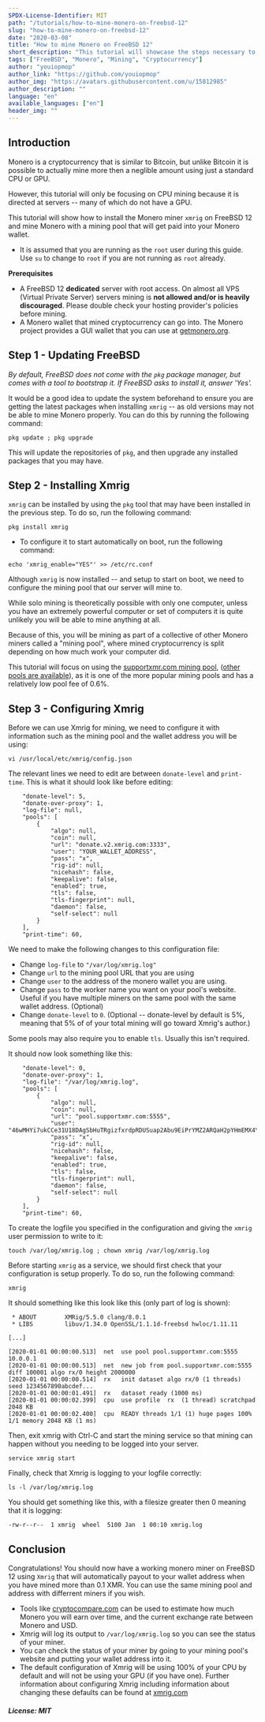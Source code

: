 ```yaml
---
SPDX-License-Identifier: MIT
path: "/tutorials/how-to-mine-monero-on-freebsd-12"
slug: "how-to-mine-monero-on-freebsd-12"
date: "2020-03-08"
title: "How to mine Monero on FreeBSD 12"
short_description: "This tutorial will showcase the steps necessary to setup a Monero miner on FreeBSD 12"
tags: ["FreeBSD", "Monero", "Mining", "Cryptocurrency"]
author: "youiopmop"
author_link: "https://github.com/youiopmop"
author_img: "https://avatars.githubusercontent.com/u/15812985"
author_description: ""
language: "en"
available_languages: ["en"]
header_img: ""
---
```


## Introduction

Monero is a cryptocurrency that is similar to Bitcoin, but unlike Bitcoin it is possible to actually mine more then a neglible amount using just a standard CPU or GPU.

However, this tutorial will only be focusing on CPU mining because it is directed at servers -- many of which do not have a GPU.

This tutorial will show how to install the Monero miner `xmrig` on FreeBSD 12 and mine Monero with a mining pool that will get paid into your Monero wallet.

* It is assumed that you are running as the `root` user during this guide. Use `su` to change to `root` if you are not running as `root` already.

**Prerequisites**

* A FreeBSD 12 **dedicated** server with root access. On almost all VPS (Virtual Private Server) servers mining is **not allowed and/or is heavily discouraged**. Please double check your hosting provider's policies before mining.
* A Monero wallet that mined cryptocurrency can go into. The Monero project provides a GUI wallet that you can use at [getmonero.org](https://www.getmonero.org/downloads/).

## Step 1 - Updating FreeBSD

*By default, FreeBSD does not come with the `pkg` package manager, but comes with a tool to bootstrap it. If FreeBSD asks to install it, answer 'Yes'.*

It would be a good idea to update the system beforehand to ensure you are getting the latest packages when installing `xmrig` -- as old versions may not be able to mine Monero properly. You can do this by running the following command:

```
pkg update ; pkg upgrade
```

This will update the repositories of `pkg`, and then upgrade any installed packages that you may have.

## Step 2 - Installing Xmrig

`xmrig` can be installed by using the `pkg` tool that may have been installed in the previous step. To do so, run the following command:

```
pkg install xmrig
```

* To configure it to start automatically on boot, run the following command:

```
echo 'xmrig_enable="YES"' >> /etc/rc.conf
```

Although `xmrig` is now installed -- and setup to start on boot, we need to configure the mining pool that our server will mine to.

While solo mining is theoretically possible with only one computer, unless you have an extremely powerful computer or set of computers it is quite unlikely you will be able to mine anything at all.

Because of this, you will be mining as part of a collective of other Monero miners called a "mining pool", where mined cryptocurrency is split depending on how much work your computer did. 

This tutorial will focus on using the [supportxmr.com mining pool](https://supportxmr.com/), ([other pools are available](https://monero.org/services/mining-pools/)), as it is one of the more popular mining pools and has a relatively low pool fee of 0.6%.

## Step 3 - Configuring Xmrig

Before we can use Xmrig for mining, we need to configure it with information such as the mining pool and the wallet address you will be using:

```
vi /usr/local/etc/xmrig/config.json
```

The relevant lines we need to edit are between `donate-level` and `print-time`. This is what it should look like before editing:

```
    "donate-level": 5,
    "donate-over-proxy": 1,
    "log-file": null,
    "pools": [
        {
            "algo": null,
            "coin": null,
            "url": "donate.v2.xmrig.com:3333",
            "user": "YOUR_WALLET_ADDRESS",
            "pass": "x",
            "rig-id": null,
            "nicehash": false,
            "keepalive": false,
            "enabled": true,
            "tls": false,
            "tls-fingerprint": null,
            "daemon": false,
            "self-select": null
        }
    ],
    "print-time": 60,
```

We need to make the following changes to this configuration file:

* Change `log-file` to `"/var/log/xmrig.log"`
* Change `url` to the mining pool URL that you are using
* Change `user` to the address of the monero wallet you are using.
* Change `pass` to the worker name you want on your pool's website. Useful if you have multiple miners on the same pool with the same wallet address. (Optional)
* Change `donate-level` to `0`. (Optional -- donate-level by default is 5%, meaning that 5% of of your total mining will go toward Xmrig's author.)

Some pools may also require you to enable `tls`. Usually this isn't required.


It should now look something like this:

```
    "donate-level": 0,
    "donate-over-proxy": 1,
    "log-file": "/var/log/xmrig.log",
    "pools": [
        {
            "algo": null,
            "coin": null,
            "url": "pool.supportxmr.com:5555",
            "user": "46wMHYi7ukCCe31U18DAgSbHuTRgizfxrdpRDUSuap2Abu9EiPrYMZ2ARQaH2pYHmEMX4Yd4u5VcKWaNkQf1MPXXFXq1WQc",
            "pass": "x",
            "rig-id": null,
            "nicehash": false,
            "keepalive": false,
            "enabled": true,
            "tls": false,
            "tls-fingerprint": null,
            "daemon": false,
            "self-select": null
        }
    ],
    "print-time": 60,
```

To create the logfile you specified in the configuration and giving the `xmrig` user permission to write to it:

```
touch /var/log/xmrig.log ; chown xmrig /var/log/xmrig.log
```

Before starting `xmrig` as a service, we should first check that your configuration is setup properly. To do so, run the following command:

```
xmrig
```

It should something like this look like this (only part of log is shown):

```
 * ABOUT        XMRig/5.5.0 clang/8.0.1
 * LIBS         libuv/1.34.0 OpenSSL/1.1.1d-freebsd hwloc/1.11.11

[...]

[2020-01-01 00:00:00.513]  net  use pool pool.supportxmr.com:5555  10.0.0.1
[2020-01-01 00:00:00.513]  net  new job from pool.supportxmr.com:5555 diff 100001 algo rx/0 height 2000000
[2020-01-01 00:00:00.514]  rx   init dataset algo rx/0 (1 threads) seed 1234567890abcdef...
[2020-01-01 00:00:01.491]  rx   dataset ready (1000 ms)
[2020-01-01 00:00:02.399]  cpu  use profile  rx  (1 thread) scratchpad 2048 KB
[2020-01-01 00:00:02.400]  cpu  READY threads 1/1 (1) huge pages 100% 1/1 memory 2048 KB (1 ms)
```

Then, exit xmrig with Ctrl-C and start the mining service so that mining can happen without you needing to be logged into your server.

```
service xmrig start
```

Finally, check that Xmrig is logging to your logfile correctly:

```
ls -l /var/log/xmrig.log
```

You should get something like this, with a filesize greater then 0 meaning that it is logging:

```
-rw-r--r--  1 xmrig  wheel  5100 Jan  1 00:10 xmrig.log
```

## Conclusion

Congratulations! You should now have a working monero miner on FreeBSD 12 using `Xmrig` that will automatically payout to your wallet address when you have mined more than 0.1 XMR. You can use the same mining pool and address with differrent miners if you wish.

* Tools like [cryptocompare.com](https://www.cryptocompare.com/mining/calculator/xmr) can be used to estimate how much Monero you will earn over time, and the current exchange rate between Monero and USD. 
* Xmrig will log its output to `/var/log/xmrig.log` so you can see the status of your miner.
* You can check the status of your miner by going to your mining pool's website and putting your wallet address into it.
* The default configuration of Xmrig will be using 100% of your CPU by default and will not be using your GPU (if you have one). Further information about configuring Xmrig including information about changing these defaults can be found at [xmrig.com](https://xmrig.com/docs) 

##### License: MIT

<!---

Contributors's Certificate of Origin

By making a contribution to this project, I certify that:

(a) The contribution was created in whole or in part by me and I have
    the right to submit it under the license indicated in the file; or

(b) The contribution is based upon previous work that, to the best of my
    knowledge, is covered under an appropriate license and I have the
    right under that license to submit that work with modifications,
    whether created in whole or in part by me, under the same license
    (unless I am permitted to submit under a different license), as
    indicated in the file; or

(c) The contribution was provided directly to me by some other person
    who certified (a), (b) or (c) and I have not modified it.

(d) I understand and agree that this project and the contribution are
    public and that a record of the contribution (including all personal
    information I submit with it, including my sign-off) is maintained
    indefinitely and may be redistributed consistent with this project
    or the license(s) involved.

Signed-off-by: youiopmop <rosethorn@riseup.net>

-->

